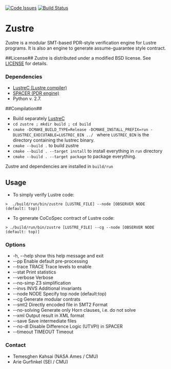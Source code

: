 
[![Code Issues](http://www.quantifiedcode.com/api/v1/project/f01b6e8e42264a9db43a4221e4ebdb51/badge.svg)](http://www.quantifiedcode.com/app/project/f01b6e8e42264a9db43a4221e4ebdb51)
[![Build Status](https://travis-ci.org/coco-team/zustre.svg)](https://travis-ci.org/coco-team/zustre)

# Zustre #

Zustre is a modular SMT-based PDR-style verification engine for Lustre programs. It is also an engine to generate assume-guarantee style contract.

##License##
Zustre is distributed under a modified BSD license. See [LICENSE](LICENSE) for details.

### Dependencies ###

* [LustreC (Lustre compiler)](https://github.com/coco-team/lustrec)
* [SPACER (PDR engine)](http://spacer.bitbucket.org/)
* Python v. 2.7.


##Compilation##

*  Build separately [LustreC](https://github.com/coco-team/lustrec) 
* `cd zustre ; mkdir build ; cd build`
* `cmake -DCMAKE_BUILD_TYPE=Release -DCMAKE_INSTALL_PREFIX=run -DLUSTREC_EXECUTABLE=LUSTREC_BIN ../ ` where `LUSTREC_BIN` is the directory containing the lustrec binary.
* `cmake --build .` to build zustre
* `cmake --build . --target install` to install everything in `run` directory
* `cmake --build . --target package` to package everything.

Zustre and dependencies are installed in `build/run`


## Usage ##
* To simply verify Lustre code:
```
>  ./build/run/bin/zustre [LUSTRE_FILE] --node [OBSERVER NODE (default: top)]
```

* To generate CoCoSpec contract of Lustre code:
```
> ./build/run/bin/zustre [LUSTRE_FILE] --cg --node [OBSERVER NODE (default: top)]
```

### Options ###
* -h, --help         show this help message and exit
* --pp               Enable default pre-processing
* --trace TRACE      Trace levels to enable
* --stat             Print statistics
* --verbose          Verbose
* --no-simp          Z3 simplification
* --invs INVS        Additional invariants
* --node NODE        Specify top node (default:top)
* --cg               Generate modular contrats
* --smt2             Directly encoded file in SMT2 Format
* --no-solving       Generate only Horn clauses, i.e. do not solve
* --xml              Output result in XML format
* --save             Save intermediate files
* --no-dl            Disable Difference Logic (UTVPI) in SPACER
* --timeout TIMEOUT  Timeout


### Contact ###
* Temesghen Kahsai (NASA Ames / CMU)
* Arie Gurfinkel (SEI / CMU)
